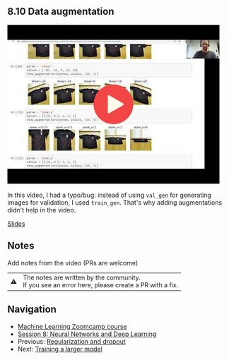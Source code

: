 ## 8.10 Data augmentation

<a href="https://www.youtube.com/watch?v=aoPfVsS3BDE&list=PL3MmuxUbc_hIhxl5Ji8t4O6lPAOpHaCLR"><img src="images/thumbnail-8-10.jpg"></a>

In this video, I had a typo/bug: instead of using `val_gen` for generating images for validation,
I used `train_gen`. That's why adding augmentations didn't help in the video.

[Slides](https://www.slideshare.net/AlexeyGrigorev/ml-zoomcamp-8-neural-networks-and-deep-learning-250592316)


## Notes

Add notes from the video (PRs are welcome)


<table>
   <tr>
      <td>⚠️</td>
      <td>
         The notes are written by the community. <br>
         If you see an error here, please create a PR with a fix.
      </td>
   </tr>
</table>


## Navigation

* [Machine Learning Zoomcamp course](../)
* [Session 8: Neural Networks and Deep Learning](./)
* Previous: [Regularization and dropout](09-dropout.md)
* Next: [Training a larger model](11-large-model.md)